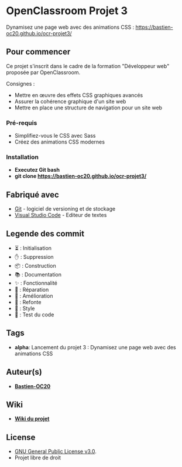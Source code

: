 # OpenClassroom Projet 3

Dynamisez une page web avec des animations CSS : https://bastien-oc20.github.io/ocr-projet3/


## Pour commencer


Ce projet s'inscrit dans le cadre de la formation "Développeur web" proposée par OpenClassroom.


Consignes :
- Mettre en œuvre des effets CSS graphiques avancés
- Assurer la cohérence graphique d'un site web
- Mettre en place une structure de navigation pour un site web

### Pré-requis

- Simplifiez-vous le CSS avec Sass
- Créez des animations CSS modernes

### Installation

- **Executez Git bash**
- **git clone https://bastien-oc20.github.io/ocr-projet3/**


## Fabriqué avec

* [Git](https://git-scm.com/download/win) - logiciel de versioning et de stockage
* [Visual Studio Code](https://code.visualstudio.com/) - Editeur de textes


## Legende des commit

- ⏳ : Initialisation
- ✋ : Suppression
- 📦 : Construction
- 📚 : Documentation
- ✨ : Fonctionnalité
- 🐛 : Réparation
- 🚀 : Amélioration
- 🔨 : Refonte
- 🎨 : Style
- 🔬 : Test du code



## Tags

- **alpha**: Lancement du projet 3 : Dynamisez une page web avec des animations CSS


## Auteur(s)

- [**Bastien-OC20**](https://github.com/Bastien-OC20/)


## Wiki
- [**Wiki du projet**]()


## License


* [GNU General Public License v3.0]().
* Projet libre de droit